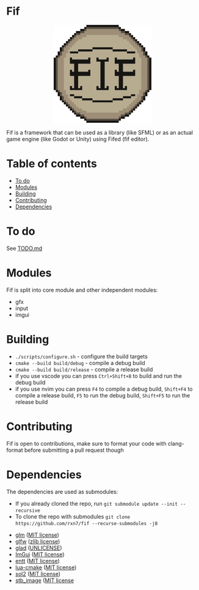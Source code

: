 # Fif
<p align=center>
  <img src="docs/logo.png" width="256">
</p>
Fif is a framework that can be used as a library (like SFML) or as an actual game engine (like Godot or Unity) using Fifed (fif editor).    

# Table of contents
- [To do](#to-do)  
- [Modules](#modules)  
- [Building](#building)  
- [Contributing](#contributing)  
- [Dependencies](#dependencies)  

# To do
See [TODO.md](TODO.md)

# Modules
Fif is split into core module and other independent modules:
- gfx
- input
- imgui

# Building
- ```./scripts/configure.sh``` - configure the build targets
- ```cmake --build build/debug``` - compile a debug build
- ```cmake --build build/release``` - compile a release build
- if you use vscode you can press `Ctrl+Shift+B` to build and run the debug build
- if you use nvim you can press `F4` to compile a debug build, `Shift+F4` to compile a release build, `F5` to run the debug build, `Shift+F5` to run the release build

# Contributing
Fif is open to contributions, make sure to format your code with clang-format before submitting a pull request though

# Dependencies
The dependencies are used as submodules:  
* If you already cloned the repo, run ```git submodule update --init --recursive```  
* To clone the repo with submodules ```git clone https://github.com/rxn7/fif --recurse-submodules -j8```  

- [glm](https://github.com/g-truc/glm) ([MIT license](https://github.com/g-truc/glm/blob/master/copying.txt))   
- [glfw](https://github.com/glfw/glfw) ([zlib license](https://github.com/glfw/glfw/blob/master/LICENSE.md))     
- [glad](https://github.com/nitrix/glad/) ([UNLICENSE](https://github.com/nitrix/glad/blob/master/UNLICENSE))   
- [ImGui](https://github.com/ocornut/imgui) ([MIT license](https://github.com/ocornut/imgui/blob/master/LICENSE.txt))   
- [entt](https://github.com/skypjack/entt) ([MIT license](https://github.com/skypjack/entt/blob/master/LICENSE))    
- [lua-cmake](https://github.com/lubgr/lua-cmake) ([MIT license](https://github.com/lubgr/lua-cmake/blob/master/LICENSE))    
- [sol2](https://github.com/ThePhD/sol2) ([MIT license](https://github.com/ThePhD/sol2/blob/develop/LICENSE.txt))    
- [stb_image](https://github.com/nothings/stb/blob/master/stb_image.h) ([MIT license](https://github.com/nothings/stb/blob/master/stb_image.h)
